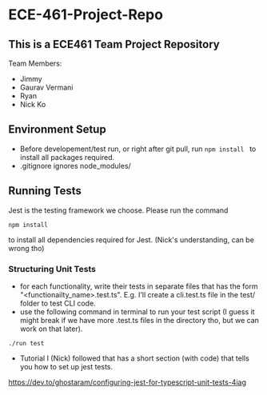 # ECE-461-Project-Repo

## This is a ECE461 Team Project Repository

Team Members:
- Jimmy
- Gaurav Vermani
- Ryan 
- Nick Ko

## Environment Setup
*  Before developement/test run, or right after git pull, run ```npm install ``` to install all packages required. 
* .gitignore ignores node_modules/



## Running Tests
Jest is the testing framework we choose. Please run the command 
```
npm install
```
to install all dependencies required for Jest. (Nick's understanding, can be wrong tho)
### Structuring Unit Tests
* for each functionality, write their tests in separate files that has the form "<functionailty_name>.test.ts". E.g. I'll create a cli.test.ts file in the test/ folder to test CLI code.
* use the following command in terminal to run your test script (I guess it might break if we have more .test.ts files in the directory tho, but we can work on that later).
```
./run test
```
* Tutorial I (Nick) followed that has a short section (with code) that tells you how to set up jest tests. 

https://dev.to/ghostaram/configuring-jest-for-typescript-unit-tests-4iag

